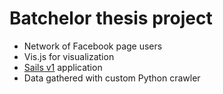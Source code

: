 # Batchelor thesis project

- Network of Facebook page users
- Vis.js for visualization
- [Sails v1](https://sailsjs.com) application
- Data gathered with custom Python crawler
